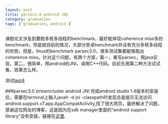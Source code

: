 ```yaml
---
layout: post
title: parsec3.0 android JNI
category: graduation
tags: [ graduation, android ]
---
```

课题论文涉及到要跑多核多线程的benchmark，最好能体现coherence miss多的benchmark，但是就目前的情况，大部分安卓benchmark并没有充分多核多线程的优势。但是，linux的benchmark parsec3.0，很多测试集都能够跑出coherence miss。针对这个问题，有两个方案，第一，重写parsec，用java实现，第二，很简单，用android的JNI，调用C++代码。目前先用第二种方法试试看，效果怎么样。

测试[test4](./just-a-test.html#test4)

###parsec3.0 streamcluster android JNI
完成android studio 1.4版本的安装后，需要在terminal上输入javah -d jni -classpath时发现总是提示无法访问android.support.v7.app.AppCompatActivity,找了很大网页，最终解决了问题，感谢这位网友的博客，这是因为在sdk manager里面的“android support library”没有安装，链接在[这里](http://lxl520.com/me/blog/index.php/archives/19/).


